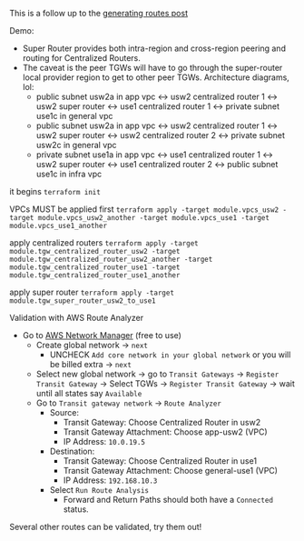 This is a follow up to the [generating routes post](https://jq1.io/posts/generating_routes/)

Demo:
- Super Router provides both intra-region and cross-region peering and routing for Centralized Routers.
- The caveat is the peer TGWs will have to go through the super-router local provider region to get to other peer TGWs. Architecture diagrams, lol:
  - public subnet usw2a in app vpc <-> usw2 centralized router 1 <-> usw2 super router <-> use1 centralized router 1 <-> private subnet use1c in general vpc
  - public subnet usw2a in app vpc <-> usw2 centralized router 1 <-> usw2 super router <-> usw2 centralized router 2 <-> private subnet usw2c in general vpc
  - private subnet use1a in app vpc <-> use1 centralized router 1 <-> usw2 super router <-> use1 centralized router 2 <-> public subnet use1c in infra vpc

it begins
`terraform init`

VPCs MUST be applied first
`terraform apply -target module.vpcs_usw2 -target module.vpcs_usw2_another -target module.vpcs_use1 -target module.vpcs_use1_another`

apply centralized routers
`terraform apply -target module.tgw_centralized_router_usw2 -target module.tgw_centralized_router_usw2_another -target module.tgw_centralized_router_use1 -target module.tgw_centralized_router_use1_another`

apply super router
`terraform apply -target module.tgw_super_router_usw2_to_use1`

Validation with AWS Route Analyzer
- Go to [AWS Network Manager](https://us-west-2.console.aws.amazon.com/networkmanager/home#/networks) (free to use)
  - Create global network -> `next`
    - UNCHECK `Add core network in your global network` or you will be billed extra -> `next`
  - Select new global network -> go to `Transit Gateways` -> `Register
    Transit Gateway` -> Select TGWs -> `Register Transit Gateway` -> wait until all states say `Available`
  - Go to `Transit gateway network` -> `Route Analyzer`
    - Source:
      - Transit Gateway: Choose Centralized Router in usw2
      - Transit Gateway Attachment: Choose app-usw2 (VPC)
      - IP Address: `10.0.19.5`
    - Destination:
      - Transit Gateway: Choose Centralized Router in use1
      - Transit Gateway Attachment: Choose general-use1 (VPC)
      - IP Address: `192.168.10.3`
    - Select `Run Route Analysis`
      - Forward and Return Paths should both have a `Connected` status.

Several other routes can be validated, try them out!
